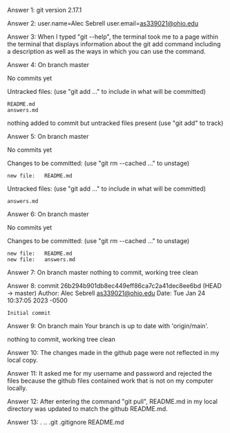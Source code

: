 Answer 1: 
git version 2.17.1


Answer 2: 
user.name=Alec Sebrell
user.email=as339021@ohio.edu


Answer 3:
When I typed "git --help", the terminal took me to a page within the terminal that displays information about the git add command including a description as well as the ways in which you can use the command. 


Answer 4:
On branch master

No commits yet

Untracked files:
  (use "git add <file>..." to include in what will be committed)

	README.md
	answers.md

nothing added to commit but untracked files present (use "git add" to track)


Answer 5:
On branch master

No commits yet

Changes to be committed:
  (use "git rm --cached <file>..." to unstage)

	new file:   README.md

Untracked files:
  (use "git add <file>..." to include in what will be committed)

	answers.md


Answer 6: 
On branch master

No commits yet

Changes to be committed:
  (use "git rm --cached <file>..." to unstage)

	new file:   README.md
	new file:   answers.md


Answer 7: 
On branch master
nothing to commit, working tree clean


Answer 8:
commit 26b294b901db8ec449eff86ca7c2a41dec8ee6bd (HEAD -> master)
Author: Alec Sebrell <as339021@ohio.edu>
Date:   Tue Jan 24 10:37:05 2023 -0500

    Initial commit


Answer 9:
On branch main
Your branch is up to date with 'origin/main'.

nothing to commit, working tree clean


Answer 10:
The changes made in the github page were not reflected in my local copy.


Answer 11:
It asked me for my username and password and rejected the files because the github files contained work that is not on my computer locally. 


Answer 12:
After entering the command "git pull", README.md in my local directory was updated to match the github README.md.


Answer 13:
.  ..  .git  .gitignore  README.md










